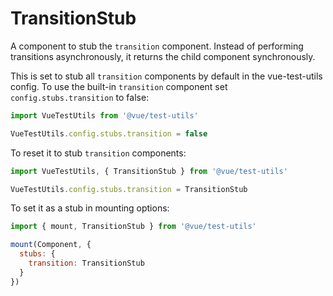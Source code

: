 # TransitionStub

A component to stub the `transition` component. Instead of performing transitions asynchronously, it returns the child component synchronously.

This is set to stub all `transition` components by default in the vue-test-utils config. To use the built-in `transition` component set `config.stubs.transition` to false:

```js
import VueTestUtils from '@vue/test-utils'

VueTestUtils.config.stubs.transition = false
```

To reset it to stub `transition` components:
```js
import VueTestUtils, { TransitionStub } from '@vue/test-utils'

VueTestUtils.config.stubs.transition = TransitionStub
```

To set it as a stub in mounting options:

```js
import { mount, TransitionStub } from '@vue/test-utils'

mount(Component, {
  stubs: {
    transition: TransitionStub
  }
})
```
